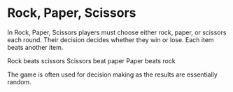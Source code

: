 # Rock, Paper, Scissors

In Rock, Paper, Scissors players must choose either rock, paper, or scissors each round.
Their decision decides whether they win or lose. Each item beats another item.

Rock beats scissors
Scissors beat paper
Paper beats rock

The game is often used for decision making as the results are essentially random.
